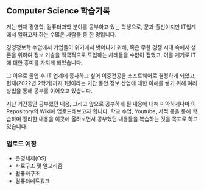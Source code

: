 ## Computer Science 학습기록

저는 현재 경영학, 컴퓨터과학 분야를 공부하고 있는 학생으로, 문과 출신이지만 IT업계에서 일하고자 하는 수많은 사람들 중 한 명입니다.

경영정보학 수업에서 기업들이 위기에서 벗어나기 위해, 혹은 무한 경쟁 시대 속에서 생존을 위하여 정보 기술을 적극적으로 도입하는 사례들을 수없이 접했고, 이를 계기로 IT에 대한 흥미를 가지게 되었습니다.

그 이유로 졸업 후 IT 업계에 종사하고 싶어 이중전공을 소프트웨어로 결정하게 되었고, 현재(2022년 2학기)까지 1년이라는 기간 동안 정보 산업에 대한 이해를 쌓기 위해 여러 방법을 통해 공부를 이어오고 있습니다.

지난 기간동안 공부했던 내용, 그리고 앞으로 공부하게 될 내용에 대해 미약하게나마 이 Repository의 Wiki에 업로드해보고자 합니다. 학교 수업, Youtube, 서적 등을 통해 학습하며 정리한 내용을 이곳에 올려보면서 공부했던 내용들을 복습하는 것을 목표로 하고 있습니다.

### 업로드 예정
* 운영체제(OS)
* 자료구조 및 알고리즘
* ~~컴퓨터구조~~
* ~~컴퓨터네트워크~~
